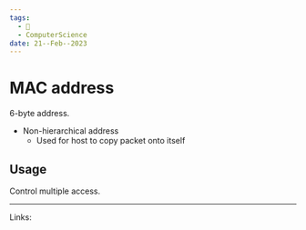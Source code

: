 ```yaml
---
tags:
  - 🌱
  - ComputerScience
date: 21--Feb--2023
---
```


# MAC address

6-byte address.
- Non-hierarchical address
    - Used for host to copy packet onto itself

## Usage
Control multiple access.

---
Links: 